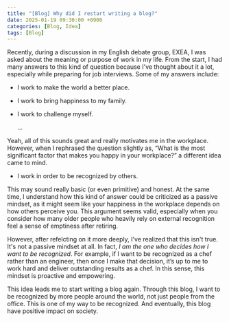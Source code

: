 ```yaml
---
title: "[Blog] Why did I restart writing a blog?"
date: 2025-01-19 09:30:00 +0900
categories: [Blog, Idea]
tags: [Blog]
---
```


Recently, during a discussion in my English debate group, EXEA, I was asked about the meaning or purpose of work in my life.
From the start, I had many answers to this kind of question because I've thought about it a lot, especially while preparing for job interviews.
Some of my answers include:

- I work to make the world a better place.
- I work to bring happiness to my family.
- I work to challenge myself.

  ...

Yeah, all of this sounds great and really motivates me in the workplace. However, when I rephrased the question slightly as, “What is the most significant factor that makes you happy in your workplace?” a different idea came to mind.

- I work in order to be recognized by others.

This may sound really basic (or even primitive) and honest. At the same time, I understand how this kind of answer could be criticized as a passive mindset, as it might seem like your happiness in the workplace depends on how others perceive you. This argument seems valid, especially when you consider how many older people who heavily rely on external recognition feel a sense of emptiness after retiring.

However, after refelcting on it more deeply, I've realized that this isn't true. It's not a passive mindset at all. In fact, _I am the one who decides how I want to be recognized_. For example, if I want to be recognized as a chef rather than an engineer, then once I make that decision, it’s up to me to work hard and deliver outstanding results as a chef. In this sense, this mindset is proactive and empowering.

This idea leads me to start writing a blog again. Through this blog, I want to be recognized by more people around the world, not just people from the office. This is one of my way to be recognized. And eventually, this blog have positive impact on society.
